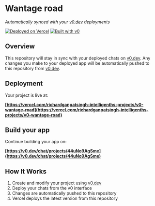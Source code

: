 # Wantage road

*Automatically synced with your [v0.dev](https://v0.dev) deployments*

[![Deployed on Vercel](https://img.shields.io/badge/Deployed%20on-Vercel-black?style=for-the-badge&logo=vercel)](https://vercel.com/richardganpatsingh-intelligenths-projects/v0-wantage-road)
[![Built with v0](https://img.shields.io/badge/Built%20with-v0.dev-black?style=for-the-badge)](https://v0.dev/chat/projects/44uNo9AgSme)

## Overview

This repository will stay in sync with your deployed chats on [v0.dev](https://v0.dev).
Any changes you make to your deployed app will be automatically pushed to this repository from [v0.dev](https://v0.dev).

## Deployment

Your project is live at:

**[https://vercel.com/richardganpatsingh-intelligenths-projects/v0-wantage-road](https://vercel.com/richardganpatsingh-intelligenths-projects/v0-wantage-road)**

## Build your app

Continue building your app on:

**[https://v0.dev/chat/projects/44uNo9AgSme](https://v0.dev/chat/projects/44uNo9AgSme)**

## How It Works

1. Create and modify your project using [v0.dev](https://v0.dev)
2. Deploy your chats from the v0 interface
3. Changes are automatically pushed to this repository
4. Vercel deploys the latest version from this repository